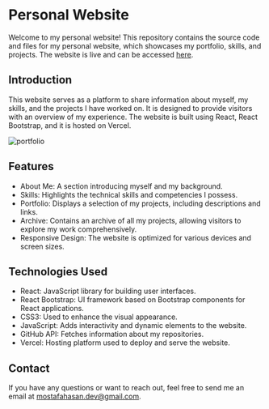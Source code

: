 # Personal Website

Welcome to my personal website! This repository contains the source code and files for my personal website, which showcases my portfolio, skills, and projects. The website is live and can be accessed [here](https://mostafahassan.vercel.app/).

## Introduction
This website serves as a platform to share information about myself, my skills, and the projects I have worked on. It is designed to provide visitors with an overview of my experience. The website is built using React, React Bootstrap, and it is hosted on Vercel.

![portfolio](https://github.com/user-attachments/assets/03d78d79-b657-4bce-b637-842a5ab59ab1)


## Features
- About Me: A section introducing myself and my background.
- Skills: Highlights the technical skills and competencies I possess.
- Portfolio: Displays a selection of my projects, including descriptions and links.
- Archive: Contains an archive of all my projects, allowing visitors to explore my work comprehensively.
- Responsive Design: The website is optimized for various devices and screen sizes.


## Technologies Used
- React: JavaScript library for building user interfaces.
- React Bootstrap: UI framework based on Bootstrap components for React applications.
- CSS3: Used to enhance the visual appearance.
- JavaScript: Adds interactivity and dynamic elements to the website.
- GitHub API: Fetches information about my repositories.
- Vercel: Hosting platform used to deploy and serve the website.

## Contact
If you have any questions or want to reach out, feel free to send me an email at [mostafahasan.dev@gmail.com](mailto:mostafahasan.dev@gmail.com).
